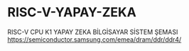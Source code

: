 # RISC-V-YAPAY-ZEKA
RISC-V CPU K1 YAPAY ZEKA BİLGİSAYAR SİSTEM ŞEMASI
https://semiconductor.samsung.com/emea/dram/ddr/ddr4/
